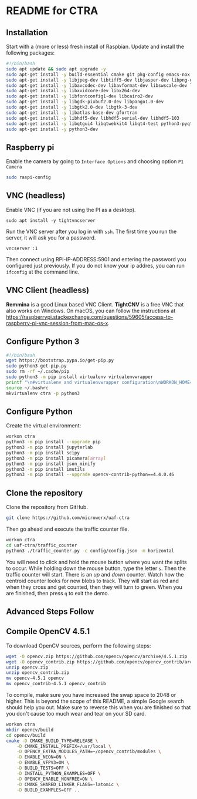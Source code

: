 # README for CTRA

## Installation

Start with a (more or less) fresh install of Raspbian. Update and install the following packages:

```bash
#!/bin/bash
sudo apt update && sudo apt upgrade -y
sudo apt-get install -y build-essential cmake git pkg-config emacs-nox tmux htop
sudo apt-get install -y libjpeg-dev libtiff5-dev libjasper-dev libpng-dev
sudo apt-get install -y libavcodec-dev libavformat-dev libswscale-dev libv4l-dev
sudo apt-get install -y libxvidcore-dev libx264-dev
sudo apt-get install -y libfontconfig1-dev libcairo2-dev
sudo apt-get install -y libgdk-pixbuf2.0-dev libpango1.0-dev
sudo apt-get install -y libgtk2.0-dev libgtk-3-dev
sudo apt-get install -y libatlas-base-dev gfortran
sudo apt-get install -y libhdf5-dev libhdf5-serial-dev libhdf5-103
sudo apt-get install -y libqtgui4 libqtwebkit4 libqt4-test python3-pyqt5
sudo apt-get install -y python3-dev
```

## Raspberry pi

Enable the camera by going to `Interface Options` and choosing option `P1 Camera`

```bash
sudo raspi-config
```

## VNC (headless)

Enable VNC (if you are not using the PI as a desktop).

```
sudo apt install -y tightvncserver
```

Run the VNC server after you log in with `ssh`. The first time you run the server, it will ask you for a password.

```
vncserver :1
```

Then connect using RPI-IP-ADDRESS:5901 and entering the password you
configured just previously. If you do not know your ip addres, you can run
`ifconfig` at the command line.

## VNC Client (headless)

**Remmina** is a good Linux based VNC Client. **TightCNV** is a free VNC that also works on Windows. On macOS, you can follow the instructions at <https://raspberrypi.stackexchange.com/questions/59605/access-to-raspberry-pi-vnc-session-from-mac-os-x>.

## Configure Python 3

```bash
#!/bin/bash
wget https://bootstrap.pypa.io/get-pip.py
sudo python3 get-pip.py
sudo rm -rf ~/.cache/pip
sudo python3 -m pip install virtualenv virtualenvwrapper
printf "\n#virtualenv and virtualenvwrapper configuration\nWORKON_HOME=$HOME/.virtualenvs\nVIRTUALENVWRAPPER_PYTHON=/usr/bin/python3\nsource /usr/local/bin/virtualenvwrapper.sh\n" >> ~/.bashrc
source ~/.bashrc
mkvirtualenv ctra -p python3
```

## Configure Python

Create the virtual environment:

```bash
workon ctra
python3 -m pip install --upgrade pip
python3 -m pip install jupyterlab
python3 -m pip install scipy
python3 -m pip install picamera[array]
python3 -m pip install json_minify
python3 -m pip install imutils
python3 -m pip install --upgrade opencv-contrib-python==4.4.0.46
```

## Clone the repository

Clone the repository from GitHub.

```bash
git clone https://github.com/microwerx/uaf-ctra
```

Then go ahead and execute the traffic counter file.

```bash
workon ctra
cd uaf-ctra/traffic_counter
python3 ./traffic_counter.py -c config/config.json -m horizontal
```

You will need to click and hold the mouse button where you want the splits to
occur. While holding down the mouse button, type the letter `s`. Then the
traffic counter will start. There is an *up* and *down* counter. Watch how the
centroid counter looks for new blobs to track. They will start as red and when
they cross and get counted, then they will turn to green. When you are
finished, then press `q` to exit the demo.

## Advanced Steps Follow

## Compile OpenCV 4.5.1

To download OpenCV sources, perform the following steps:

```bash
wget -O opencv.zip https://github.com/opencv/opencv/archive/4.5.1.zip
wget -O opencv_contrib.zip https://github.com/opencv/opencv_contrib/archive/4.5.1.zip
unzip opencv.zip
unzip opencv_contrib.zip
mv opencv-4.5.1 opencv
mv opencv_contrib-4.5.1 opencv_contrib
```

To compile, make sure you have increased the swap space to 2048 or higher.
This is beyond the scope of this README, a simple Google search should help
you out. Make sure to reverse this when you are finished so that you don't
cause too much wear and tear on your SD card.

```bash
workon ctra
mkdir opencv/build
cd opencv/build
cmake -D CMAKE_BUILD_TYPE=RELEASE \
    -D CMAKE_INSTALL_PREFIX=/usr/local \
    -D OPENCV_EXTRA_MODULES_PATH=~/opencv_contrib/modules \
    -D ENABLE_NEON=ON \
    -D ENABLE_VFPV3=ON \
    -D BUILD_TESTS=OFF \
    -D INSTALL_PYTHON_EXAMPLES=OFF \
    -D OPENCV_ENABLE_NONFREE=ON \
    -D CMAKE_SHARED_LINKER_FLAGS=-latomic \
    -D BUILD_EXAMPLES=OFF ..
```



